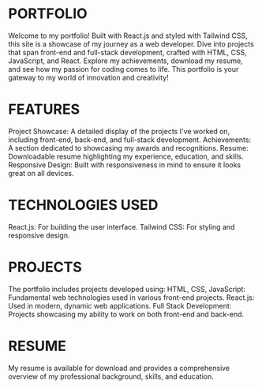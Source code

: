 # PORTFOLIO
Welcome to my portfolio! Built with React.js and styled with Tailwind CSS, this site is a showcase of my journey as a web developer.
Dive into projects that span front-end and full-stack development, crafted with HTML, CSS, JavaScript, and React. 
Explore my achievements, download my resume, and see how my passion for coding comes to life. 
This portfolio is your gateway to my world of innovation and creativity!

# FEATURES
Project Showcase: A detailed display of the projects I've worked on, including front-end, back-end, and full-stack development.
Achievements: A section dedicated to showcasing my awards and recognitions.
Resume: Downloadable resume highlighting my experience, education, and skills.
Responsive Design: Built with responsiveness in mind to ensure it looks great on all devices.

# TECHNOLOGIES USED
React.js: For building the user interface.
Tailwind CSS: For styling and responsive design.

# PROJECTS
The portfolio includes projects developed using:
HTML, CSS, JavaScript: Fundamental web technologies used in various front-end projects.
React.js: Used in modern, dynamic web applications.
Full Stack Development: Projects showcasing my ability to work on both front-end and back-end.

# RESUME
My resume is available for download and provides a comprehensive overview of my professional background, skills, and education.
